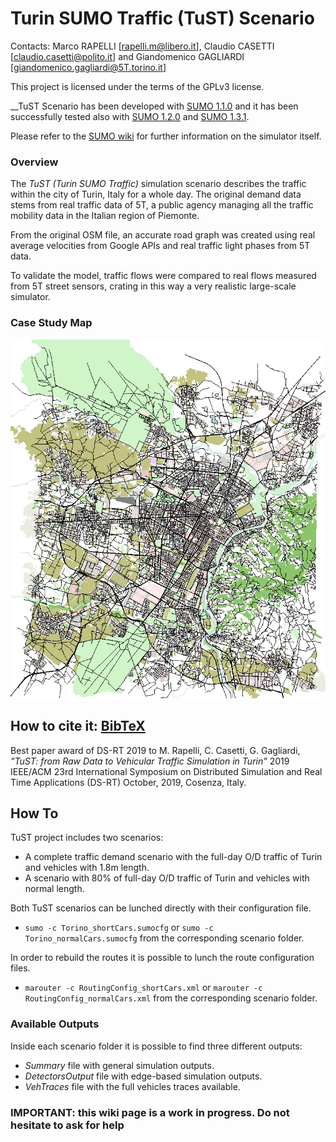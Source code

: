 # Turin SUMO Traffic (TuST) Scenario

Contacts: Marco RAPELLI [rapelli.m@libero.it], Claudio CASETTI [claudio.casetti@polito.it] and Giandomenico GAGLIARDI [giandomenico.gagliardi@5T.torino.it]

This project is licensed under the terms of the GPLv3 license.

__TuST Scenario has been developed with [SUMO 1.1.0](https://github.com/eclipse/sumo/tree/v1_1_0) and it has been successfully tested also with [SUMO 1.2.0](https://github.com/eclipse/sumo/tree/v1_2_0) and [SUMO 1.3.1](https://github.com/eclipse/sumo/tree/v1_3_1).


Please refer to the [SUMO wiki](http://sumo.dlr.de/wiki/Simulation_of_Urban_MObility_-_Wiki) for further information on the simulator itself.

### Overview

The _TuST (Turin SUMO Traffic)_ simulation scenario describes the traffic within the city of Turin, Italy for a whole day. The original demand data stems from real traffic data of 5T, a public agency managing all the traffic mobility data in the Italian region of Piemonte.

From the original OSM file, an accurate road graph was created using real average velocities from Google APIs and real traffic light phases from 5T data.

To validate the model, traffic flows were compared to real flows measured from 5T street sensors, crating in this way a very realistic large-scale simulator.

### Case Study Map

![Case Study Map](Map.png)

## How to cite it: [BibTeX](cite.bib)

Best paper award of DS-RT 2019 to M. Rapelli, C. Casetti, G. Gagliardi,
*"TuST: from Raw Data to Vehicular Traffic Simulation in Turin"*
2019 IEEE/ACM 23rd International Symposium on Distributed Simulation and Real Time Applications (DS-RT)
October, 2019, Cosenza, Italy.

## How To

TuST project includes two scenarios:

* A complete traffic demand scenario with the full-day O/D traffic of Turin and vehicles with 1.8m length.
* A scenario with 80% of full-day O/D traffic of Turin and vehicles with normal length.

Both TuST scenarios can be lunched directly with their configuration file.

* `sumo -c Torino_shortCars.sumocfg` or `sumo -c Torino_normalCars.sumocfg` from the corresponding scenario folder.

In order to rebuild the routes it is possible to lunch the route configuration files.

* `marouter -c RoutingConfig_shortCars.xml` or `marouter -c RoutingConfig_normalCars.xml` from the corresponding scenario folder.

### Available Outputs

Inside each scenario folder it is possible to find three different outputs:

* _Summary_ file with general simulation outputs.
* _DetectorsOutput_ file with edge-based simulation outputs.
* _VehTraces_ file with the full vehicles traces available.

### IMPORTANT: this wiki page is a work in progress. Do not hesitate to ask for help
